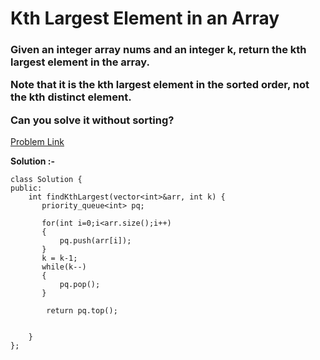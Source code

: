 # Kth Largest Element in an Array

<h3>
Given an integer array nums and an integer k, return the kth largest element in the array.

Note that it is the kth largest element in the sorted order, not the kth distinct element.

Can you solve it without sorting?
</h3>

[Problem Link](https://leetcode.com/problems/kth-largest-element-in-an-array/?envType=daily-question&envId=2023-08-14)

**Solution :-**

```
class Solution {
public:
    int findKthLargest(vector<int>&arr, int k) {
       priority_queue<int> pq;

       for(int i=0;i<arr.size();i++)
       {
           pq.push(arr[i]);
       }
       k = k-1;
       while(k--)
       {
           pq.pop();
       }

        return pq.top();
        

    }
};
```
